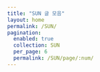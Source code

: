 ```yaml
---
title: "SUN 글 모음"
layout: home
permalink: /SUN/
pagination:
  enabled: true
  collection: SUN
  per_page: 6
  permalink: /SUN/page/:num/
---
```

